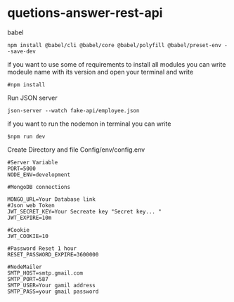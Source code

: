 # quetions-answer-rest-api
babel
    
    npm install @babel/cli @babel/core @babel/polyfill @babel/preset-env --save-dev

if you want to use some of requirements to install all modules you can write modeule name with its version and open your terminal and write
    
    #npm install 

Run JSON server
    
    json-server --watch fake-api/employee.json
if you want to run the  nodemon in terminal you can write 
     
    $npm run dev

Create Directory and file Config/env/config.env
    
    #Server Variable 
    PORT=5000
    NODE_ENV=development

    #MongoDB connections

    MONGO_URL=Your Database link
    #Json web Token
    JWT_SECRET_KEY=Your Secreate key "Secret key... "
    JWT_EXPIRE=10m

    #Cookie
    JWT_COOKIE=10

    #Password Reset 1 hour
    RESET_PASSWORD_EXPIRE=3600000

    #NodeMailer
    SMTP_HOST=smtp.gmail.com
    SMTP_PORT=587
    SMTP_USER=Your gamil address
    SMTP_PASS=your gmail password
